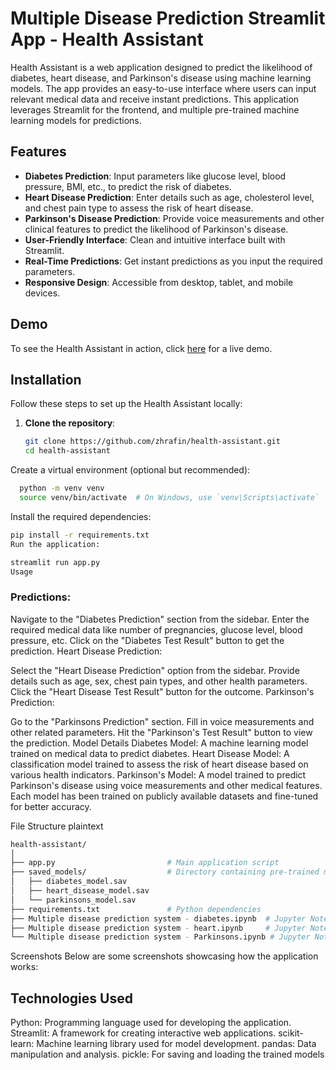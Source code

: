 # Multiple Disease Prediction Streamlit App - Health Assistant


Health Assistant is a web application designed to predict the likelihood of diabetes, heart disease, and Parkinson's disease using machine learning models. The app provides an easy-to-use interface where users can input relevant medical data and receive instant predictions. This application leverages Streamlit for the frontend, and multiple pre-trained machine learning models for predictions.


## Features

- **Diabetes Prediction**: Input parameters like glucose level, blood pressure, BMI, etc., to predict the risk of diabetes.
- **Heart Disease Prediction**: Enter details such as age, cholesterol level, and chest pain type to assess the risk of heart disease.
- **Parkinson's Disease Prediction**: Provide voice measurements and other clinical features to predict the likelihood of Parkinson's disease.
- **User-Friendly Interface**: Clean and intuitive interface built with Streamlit.
- **Real-Time Predictions**: Get instant predictions as you input the required parameters.
- **Responsive Design**: Accessible from desktop, tablet, and mobile devices.

## Demo

To see the Health Assistant in action, click [here]([https://github.com/zhrafin/health-assistant/tree/main](https://health-assistant-byrafin.streamlit.app/)) for a live demo.

## Installation

Follow these steps to set up the Health Assistant locally:

1. **Clone the repository**:

   ```bash
   git clone https://github.com/zhrafin/health-assistant.git
   cd health-assistant
Create a virtual environment (optional but recommended):

```bash
  python -m venv venv
  source venv/bin/activate  # On Windows, use `venv\Scripts\activate`
```
  Install the required dependencies:

```bash
pip install -r requirements.txt
Run the application:
```

```bash
streamlit run app.py
Usage
```

### Predictions:

Navigate to the "Diabetes Prediction" section from the sidebar.
Enter the required medical data like number of pregnancies, glucose level, blood pressure, etc.
Click on the "Diabetes Test Result" button to get the prediction.
Heart Disease Prediction:

Select the "Heart Disease Prediction" option from the sidebar.
Provide details such as age, sex, chest pain types, and other health parameters.
Click the "Heart Disease Test Result" button for the outcome.
Parkinson's Prediction:

Go to the "Parkinsons Prediction" section.
Fill in voice measurements and other related parameters.
Hit the "Parkinson's Test Result" button to view the prediction.
Model Details
Diabetes Model: A machine learning model trained on medical data to predict diabetes.
Heart Disease Model: A classification model trained to assess the risk of heart disease based on various health indicators.
Parkinson's Model: A model trained to predict Parkinson's disease using voice measurements and other medical features.
Each model has been trained on publicly available datasets and fine-tuned for better accuracy.

File Structure
plaintext

```bash
health-assistant/
│
├── app.py                         # Main application script
├── saved_models/                  # Directory containing pre-trained models
│   ├── diabetes_model.sav
│   ├── heart_disease_model.sav
│   └── parkinsons_model.sav
├── requirements.txt               # Python dependencies
├── Multiple disease prediction system - diabetes.ipynb  # Jupyter Notebook for Diabetes model
├── Multiple disease prediction system - heart.ipynb     # Jupyter Notebook for Heart Disease model
└── Multiple disease prediction system - Parkinsons.ipynb # Jupyter Notebook for Parkinson's model
```

Screenshots
Below are some screenshots showcasing how the application works:




## Technologies Used
Python: Programming language used for developing the application.
Streamlit: A framework for creating interactive web applications.
scikit-learn: Machine learning library used for model development.
pandas: Data manipulation and analysis.
pickle: For saving and loading the trained models
